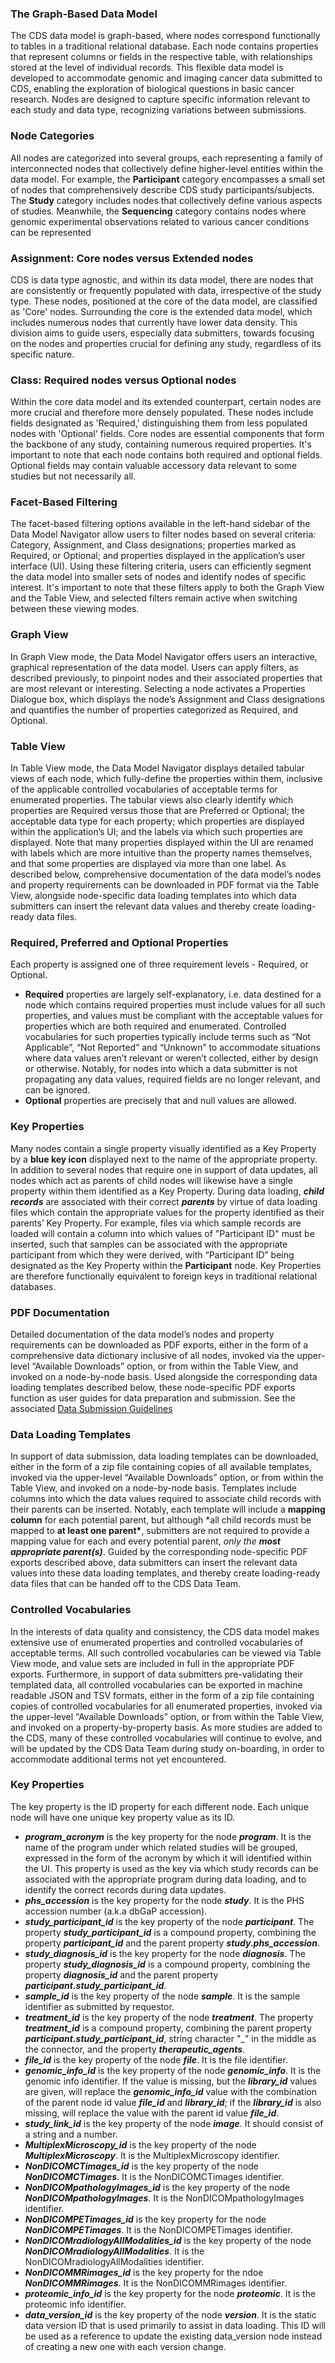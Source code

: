### The Graph-Based Data Model

The CDS data model is graph-based, where nodes correspond functionally to tables in a traditional relational database. Each node contains properties that represent columns or fields in the respective table, with relationships stored at the level of individual records. This flexible data model is developed to accommodate genomic and imaging cancer data submitted to CDS, enabling the exploration of biological questions in basic cancer research. Nodes are designed to capture specific information relevant to each study and data type, recognizing variations between submissions.

### Node Categories

All nodes are categorized into several groups, each representing a family of interconnected nodes that collectively define higher-level entities within the data model. For example, the **Participant** category encompasses a small set of nodes that comprehensively describe CDS study participants/subjects. The **Study** category includes nodes that collectively define various aspects of studies. Meanwhile, the **Sequencing** category contains nodes where genomic experimental observations related to various cancer conditions can be represented

### Assignment: Core nodes versus Extended nodes

CDS is data type agnostic, and within its data model, there are nodes that are consistently or frequently populated with data, irrespective of the study type. These nodes, positioned at the core of the data model, are classified as 'Core' nodes. Surrounding the core is the extended data model, which includes numerous nodes that currently have lower data density. This division aims to guide users, especially data submitters, towards focusing on the nodes and properties crucial for defining any study, regardless of its specific nature.

### Class: Required nodes versus Optional nodes

Within the core data model and its extended counterpart, certain nodes are more crucial and therefore more densely populated. These nodes include fields designated as 'Required,' distinguishing them from less populated nodes with 'Optional' fields. Core nodes are essential components that form the backbone of any study, containing numerous required properties. It's important to note that each node contains both required and optional fields. Optional fields may contain valuable accessory data relevant to some studies but not necessarily all.

<!-- PAGE BREAK -->

### Facet-Based Filtering

The facet-based filtering options available in the left-hand sidebar of the Data Model Navigator allow users to filter nodes based on several criteria: Category, Assignment, and Class designations; properties marked as Required, or Optional; and properties displayed in the application’s user interface (UI). Using these filtering criteria, users can efficiently segment the data model into smaller sets of nodes and identify nodes of specific interest. It's important to note that these filters apply to both the Graph View and the Table View, and selected filters remain active when switching between these viewing modes.

### Graph View

In Graph View mode, the Data Model Navigator offers users an interactive, graphical representation of the data model. Users can apply filters, as described previously, to pinpoint nodes and their associated properties that are most relevant or interesting. Selecting a node activates a Properties Dialogue box, which displays the node’s Assignment and Class designations and quantifies the number of properties categorized as Required, and Optional. 

### Table View

In Table View mode, the Data Model Navigator displays detailed tabular views of each node, which fully-define the properties within them, inclusive of the applicable controlled vocabularies of acceptable terms for enumerated properties. The tabular views also clearly identify which properties are Required versus those that are Preferred or Optional; the acceptable data type for each property; which properties are displayed within the application’s UI; and the labels via which such properties are displayed. Note that many properties displayed within the UI are renamed with labels which are more intuitive than the property names themselves, and that some properties are displayed via more than one label. As described below, comprehensive documentation of the data model’s nodes and property requirements can be downloaded in PDF format via the Table View, alongside node-specific data loading templates into which data submitters can insert the relevant data values and thereby create loading-ready data files.

### Required, Preferred and Optional Properties

Each property is assigned one of three requirement levels - Required, or Optional.

- **Required** properties are largely self-explanatory, i.e. data destined for a node which contains required properties must include values for all such properties, and values must be compliant with the acceptable values for properties which are both required and enumerated. Controlled vocabularies for such properties typically include terms such as “Not Applicable”, “Not Reported” and “Unknown” to accommodate situations where data values aren’t relevant or weren’t collected, either by design or otherwise. Notably, for nodes into which a data submitter is not propagating any data values, required fields are no longer relevant, and can be ignored.
- **Optional** properties are precisely that and null values are allowed.

<!-- PAGE BREAK -->

### Key Properties

Many nodes contain a single property visually identified as a Key Property by a **blue key icon** displayed next to the name of the appropriate property. In addition to several nodes that require one in support of data updates, all nodes which act as parents of child nodes will likewise have a single property within them identified as a Key Property. During data loading, **_child records_** are associated with their correct **_parents_** by virtue of data loading files which contain the appropriate values for the property identified as their parents’ Key Property. For example, files via which sample records are loaded will contain a column into which values of "Participant ID" must be inserted, such that samples can be associated with the appropriate participant from which they were derived, with “Participant ID” being designated as the Key Property within the **Participant** node. Key Properties are therefore functionally equivalent to foreign keys in traditional relational databases.

### PDF Documentation

Detailed documentation of the data model’s nodes and property requirements can be downloaded as PDF exports, either in the form of a comprehensive data dictionary inclusive of all nodes, invoked via the upper-level “Available Downloads” option, or from within the Table View, and invoked on a node-by-node basis. Used alongside the corresponding data loading templates described below, these node-specific PDF exports function as user guides for data preparation and submission. See the associated [Data Submission Guidelines](/#/submit)

### Data Loading Templates

In support of data submission, data loading templates can be downloaded, either in the form of a zip file containing copies of all available templates, invoked via the upper-level “Available Downloads” option, or from within the Table View, and invoked on a node-by-node basis. Templates include columns into which the data values required to associate child records with their parents can be inserted. Notably, each template will include a **mapping column** for each potential parent, but although \*all child records must be mapped to **at least one parent\***, submitters are not required to provide a mapping value for each and every potential parent, _only the_ **_most appropriate parent(s)_**. Guided by the corresponding node-specific PDF exports described above, data submitters can insert the relevant data values into these data loading templates, and thereby create loading-ready data files that can be handed off to the CDS Data Team.

### Controlled Vocabularies

In the interests of data quality and consistency, the CDS data model makes extensive use of enumerated properties and controlled vocabularies of acceptable terms. All such controlled vocabularies can be viewed via Table View mode, and value sets are included in full in the appropriate PDF exports. Furthermore, in support of data submitters pre-validating their templated data, all controlled vocabularies can be exported in machine readable JSON and TSV formats, either in the form of a zip file containing copies of controlled vocabularies for all enumerated properties, invoked via the upper-level “Available Downloads” option, or from within the Table View, and invoked on a property-by-property basis. As more studies are added to the CDS, many of these controlled vocabularies will continue to evolve, and will be updated by the CDS Data Team during study on-boarding, in order to accommodate additional terms not yet encountered.

### Key Properties

The key property is the ID property for each different node. Each unique node will have one unique key property value as its ID.

- **_program\_acronym_** is the key property for the node **_program_**. It is the name of the program under which related studies will be grouped, expressed in the form of the acronym by which it will identified within the UI. This property is used as the key via which study records can be associated with the appropriate program during data loading, and to identify the correct records during data updates.
- **_phs\_accession_** is the key property for the node **_study_**. It is the PHS accession number (a.k.a dbGaP accession).
- **_study\_participant\_id_** is the key property of the node **_participant_**. The property **_study\_participant\_id_** is a compound property, combining the property **_participant\_id_** and the parent property **_study.phs\_accession_**.
- **_study\_diagnosis\_id_** is the key property for the node **_diagnosis_**. The property **_study\_diagnosis\_id_** is a compound property, combining the property **_diagnosis\_id_** and the parent property **_participant.study\_participant\_id_**.
- **_sample\_id_** is the key property of the node **_sample_**. It is the sample identifier as submitted by requestor.
- **_treatment\_id_** is the key property of the node **_treatment_**. The property **_treatment\_id_** is a compound property, combining the parent property **_participant.study\_participant\_id_**, string character "\_" in the middle as the connector, and the property **_therapeutic\_agents_**.
- **_file\_id_** is the key property of the node **_file_**. It is the file identifier.
- **_genomic\_info\_id_** is the key property of the node **_genomic\_info_**. It is the genomic info identifier. If the value is missing, but the **_library\_id_** values are given, will replace the **_genomic\_info\_id_** value with the combination of the parent node id value **_file\_id_** and **_library\_id_**; if the **_library\_id_** is also missing, will replace the value with the parent id value **_file\_id_**.
- **_study\_link\_id_** is the key property of the node **_image_**. It should consist of a string and a number.
- **_MultiplexMicroscopy\_id_** is the key property of the node **_MultiplexMicroscopy_**. It is the MultiplexMicroscopy identifier.
- **_NonDICOMCTimages\_id_** is the key property of the node **_NonDICOMCTimages_**. It is the NonDICOMCTimages identifier.
- **_NonDICOMpathologyImages\_id_** is the key property of the node **_NonDICOMpathologyImages_**. It is the NonDICOMpathologyImages identifier.
- **_NonDICOMPETimages\_id_** is the key property for the node **_NonDICOMPETimages_**. It is the NonDICOMPETimages identifier.
- **_NonDICOMradiologyAllModalities\_id_** is the key property of the node **_NonDICOMradiologyAllModalities_**. It is the NonDICOMradiologyAllModalities identifier.
- **_NonDICOMMRimages\_id_** is the key property for the ndoe **_NonDICOMMRimages_**. It is the NonDICOMMRimages identifier.
- **_proteomic\_info\_id_** is the key property for the node **_proteomic_**. It is the proteomic info identifier.
- **_data\_version\_id_** is the key property of the node **_version_**. It is the static data version ID that is used primarily to assist in data loading. This ID will be used as a reference to update the existing data_version node instead of creating a new one with each version change.